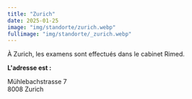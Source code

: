 ```yaml
---
title: "Zurich"
date: 2025-01-25
image: "img/standorte/zurich.webp"
fullimage: "img/standorte/_zurich.webp"
---
```

À Zurich, les examens sont effectués dans le cabinet Rimed.

**L'adresse est :**

Mühlebachstrasse 7  
8008 Zurich
